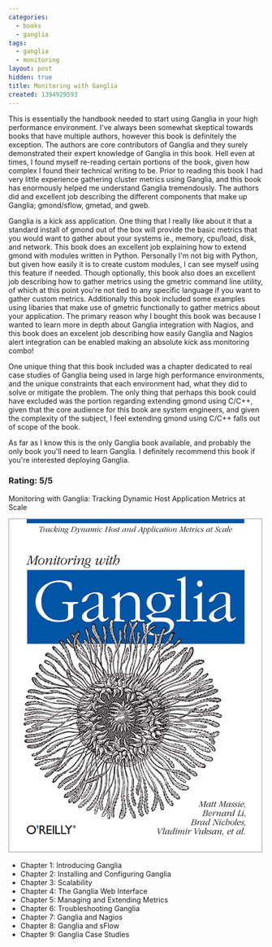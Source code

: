 ```yaml
---
categories:
  - books
  - ganglia
tags:
  - ganglia
  - monitoring
layout: post
hidden: true
title: Monitoring with Ganglia
created: 1394929593
---
```


This is essentially the handbook needed to start using Ganglia in your high performance environment. I've always been somewhat skeptical towards books that have multiple authors, however this book is definitely the exception. The authors are core contributors of Ganglia and they surely demonstrated their expert knowledge of Ganglia in this book. Hell even at times, I found myself re-reading certain portions of the book, given how complex I found their technical writing to be. Prior to reading this book I had very little experience gathering cluster metrics using Ganglia, and this book has enormously helped me understand Ganglia tremendously. The authors did and excellent job describing the different components that make up Ganglia; gmond/sflow, gmetad, and gweb.

Ganglia is a kick ass application. One thing that I really like about it that a standard install of gmond out of the box will provide the basic metrics that you would want to gather about your systems ie., memory, cpu/load, disk, and network. This book does an excellent job explaining how to extend gmond with modules written in Python. Personally I'm not big with Python, but given how easily it is to create custom modules, I can see myself using this feature if needed. Though optionally, this book also does an excellent job describing how to gather metrics using the gmetric command line utility, of which at this point you're not tied to any specific language if you want to gather custom metrics. Additionally this book included some examples using libaries that make use of gmetric functionally to gather metrics about your application. The primary reason why I bought this book was because I wanted to learn more in depth about Ganglia integration with Nagios, and this book does an excelent job describing how easily Ganglia and Nagios alert integration can be enabled making an absolute kick ass monitoring combo!

One unique thing that this book included was a chapter dedicated to real case studies of Ganglia being used in large high performance environments, and the unique constraints that each environment had, what they did to solve or mitigate the problem. The only thing that perhaps this book could have excluded was the portion regarding extending gmond using C/C++, given that the core audience for this book are system engineers, and given the complexity of the subject, I feel extending gmond using C/C++ falls out of scope of the book.

As far as I know this is the only Ganglia book available, and probably the only book you'll need to learn Ganglia. I definitely recommend this book if you're interested deploying Ganglia.

### Rating: 5/5

Monitoring with Ganglia: Tracking Dynamic Host Application Metrics at Scale

<a href="http://www.amazon.com/Monitoring-Ganglia-Matt-Massie/dp/1449329705" target="_blank"><img src="/assets/books/monitoring-with-ganglia.jpg"></a>

* Chapter 1: Introducing Ganglia
* Chapter 2: Installing and Configuring Ganglia
* Chapter 3: Scalability
* Chapter 4: The Ganglia Web Interface
* Chapter 5: Managing and Extending Metrics
* Chapter 6: Troubleshooting Ganglia
* Chapter 7: Ganglia and Nagios
* Chapter 8: Ganglia and sFlow
* Chapter 9: Ganglia Case Studies
